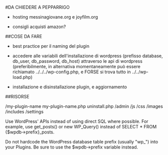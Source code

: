  #DA CHIEDERE A PEPPARRIGO

* hosting messinagiovane.org e joyfilm.org

* consigli acquisti amazon?

##COSE DA FARE

* best practice per il naming del plugin
 
* accedere alle variabili dell'installazione di wordpress (prefisso database, db_user, db_password, db_host) attraverso le api di wordpress (preferibilmente, in alternativa momentaneamente può essere richiamato ../../../wp-config.php, e FORSE si trova tutto in ../../wp-load.php)

* installazione e disinstallazione plugin, e aggiornamento

##RISORSE

/my-plugin-name
	my-plugin-name.php
	uninstall.php
	/admin
	/js
	/css
	/images
	/includes
	/settings

Use WordPress' APIs instead of using direct SQL where possible. For example, use get_posts() or new WP_Query() instead of SELECT * FROM {$wpdb->prefix}_posts.

Do not hardcode the WordPress database table prefix (usually "wp_") into your Plugins. Be sure to use the $wpdb->prefix variable instead.

